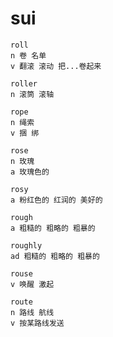 # sui

```
roll
n 卷 名单
v 翻滚 滚动 把...卷起来

roller
n 滚筒 滚轴

rope
n 绳索
v 捆 绑

rose
n 玫瑰
a 玫瑰色的

rosy
a 粉红色的 红润的 美好的

rough
a 粗糙的 粗略的 粗暴的

roughly
ad 粗糙的 粗略的 粗暴的

rouse
v 唤醒 激起

route
n 路线 航线 
v 按某路线发送








```

























